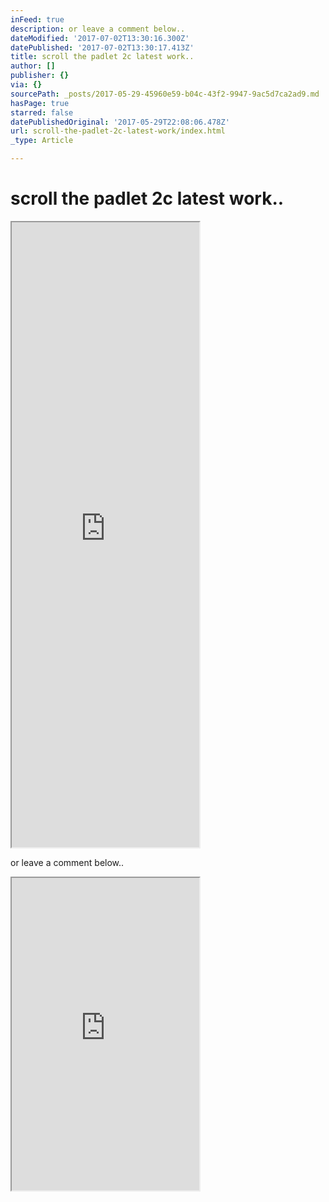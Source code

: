 ```yaml
---
inFeed: true
description: or leave a comment below..
dateModified: '2017-07-02T13:30:16.300Z'
datePublished: '2017-07-02T13:30:17.413Z'
title: scroll the padlet 2c latest work..
author: []
publisher: {}
via: {}
sourcePath: _posts/2017-05-29-45960e59-b04c-43f2-9947-9ac5d7ca2ad9.md
hasPage: true
starred: false
datePublishedOriginal: '2017-05-29T22:08:06.478Z'
url: scroll-the-padlet-2c-latest-work/index.html
_type: Article

---
```

# scroll the padlet 2c latest work..

<iframe src="https://the-grid.github.io/ed-userhtml/?g=eJx9ku9OwyAUxV-FYEw0sWu7mDnpqt_8ZuIbLLTc0RspILCt-vRCW_9MjSFtCPTe8zvndiPwQFrFva-p5UJByKBvQFDiw6uCmjbGCXCstAPxRqEgTjb8orga16K8rKYPMscF7j1b2iGeDJnHN9SSzZfxpDIHcDtljqxDIUBX1ngMaDRzoHjAA1RHFKFjZVGcVw1vn6Uzey3Y2cN1WvRuYz-YIqhI3Yuq506iZkW8xZ3jPRDv2pp2IVjP8nxytGhNn4-u8r7Bt-XLjdzDEikZKybEmhaflr9xdICyC-y2KKIvgd4q_soaZdrnqJhPknFj7zYpxx9461gTYAgZVyijz9Tqk7iKDTjpHOz-wr1P56eD-G16jp5po-EUrlKoIZvhyw8X5coOlIRYDaGm20ZxnWxgL09Tc-DN3rXgFxNQK_QYYfxJIPi85wK2Rwzddua1WlIyhlbT9YqSSa6m5epf-K8Rjwb-MoM6GaGEq9juMeqSpEueRt00AR6fmPz8fgdii_u5" height="1000" style=""></iframe>

or leave a comment below..

<iframe src="https://the-grid.github.io/ed-userhtml/?g=eJxNkUFPAjEQhe_8imZNZDeBVk08CCwHEmO8cPJmjCntFApsu-kMi6vxvzvLQvDW6Xt5M_PNDKndw3xWAWlRp1hDorbM3GqibeUDZsLEQBCozDZENU6UOh6P0mkDqxh30sRKeW3BZGo-U33YYGZ9I7ztYsYpRspY4i8W0CRf0zx3h2DIx5DbkcARewvxMxCi0UlsuXZbFKWwcg30vIeK2-OifdPrpa4gx-L97mPKbu9E_t-zaF9tzlGFSECHFDrPOcgk0ARnHydMWZDesuZtb5OYDJeZUrxwAEPXHQOQgvD5slBod3KLN19uVe3L-9sGEvISZfMgn7IuhueWtU7cYxktSObHOBfgYoL8vFcxHfzmNppDN8lIDHsiQ35d-o23yH2GRTFloD2vnqjZa8QTVKZ-gpIJq0mPNwnc9T60gXXyVmqv7Ldfh7MpHKo6InHA4-UefxfGqp4" height="500" style=""></iframe>
